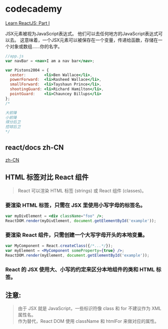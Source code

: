 # codecademy

[Learn ReactJS: Part I](https://www.codecademy.com/courses/react-101/)

JSX元素被视为JavaScript表达式。
他们可以去任何地方的JavaScript表达式可以去。 
这意味着，一个JSX元素可以被保存在一个变量，传递给函数，存储在一个对象或数组......你的名字。

```jsx
//app.js
var navBar = <nav>I am a nav bar</nav>;

var Pistons2004 = {
  center:        <li>Ben Wallace</li>,
  powerForward:  <li>Rasheed Wallace</li>,
  smallForward:  <li>Tayshaun Prince</li>,
  shootingGuard: <li>Richard Hamilton</li>,
  pointGuard:    <li>Chauncey Billups</li>
};
/*

大前锋
小前锋
得分后卫
控球后卫
*/
```

## react/docs zh-CN

[zh-CN](https://facebook.github.io/react/docs/jsx-in-depth-zh-CN.html)

## HTML 标签对比 React 组件

> React 可以渲染 HTML 标签 (strings) 或 React 组件 (classes)。

### 要渲染 HTML 标签，只需在 JSX 里使用小写字母的标签名。

```jsx
var myDivElement = <div className="foo" />;
ReactDOM.render(myDivElement, document.getElementById('example'));
``` 

### 要渲染 React 组件，只需创建一个大写字母开头的本地变量。

```jsx
var MyComponent = React.createClass({/*...*/});
var myElement = <MyComponent someProperty={true} />;
ReactDOM.render(myElement, document.getElementById('example'));
``` 

### React 的 JSX 使用大、小写的约定来区分本地组件的类和 HTML 标签。

## 注意:
> 由于 JSX 就是 JavaScript，一些标识符像 class 和 for 不建议作为 XML 属性名。  
作为替代，React DOM 使用 className 和 htmlFor 来做对应的属性。